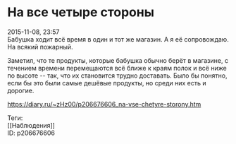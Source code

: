 На все четыре стороны
======================

   
 2015-11-08, 23:57   
  Бабушка ходит всё время в один и тот же магазин. А я её сопровождаю. На всякий пожарный.   
   
 Заметил, что те продукты, которые бабушка обычно берёт в магазине, с течением времени перемещаются всё ближе к краям полок и всё ниже по высоте -- так, что их становится трудно доставать. Было бы понятно, если бы это были самые дешёвые продукты, но среди них есть и дорогие.   
    
 <https://diary.ru/~zHz00/p206676606_na-vse-chetyre-storony.htm>   
   
 Теги:   
 [[Наблюдения]]   
 ID: p206676606